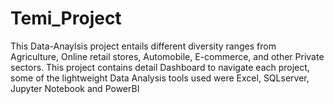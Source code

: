 # Temi_Project
This Data-Anaylsis project entails different diversity ranges from Agriculture, Online retail stores, Automobile, E-commerce, and other Private sectors. This project contains detail Dashboard to navigate each project, some of the lightweight Data Analysis tools used were Excel, SQLserver, Jupyter Notebook and PowerBI
